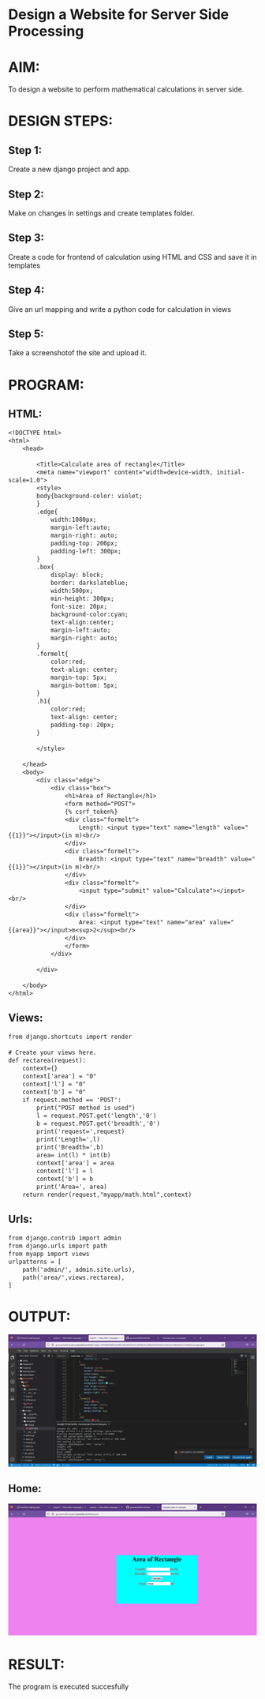 # Design a Website for Server Side Processing

# AIM:

To design a website to perform mathematical calculations in server side.

# DESIGN STEPS:

## Step 1:

Create a new django project and app.
## Step 2:

Make on changes in settings and create templates folder.
## Step 3:

Create a code for frontend of calculation using HTML and CSS and save it in templates
## Step 4:

Give an url mapping and write a python code for calculation in views
## Step 5:

Take a screenshotof the site and upload it.
# PROGRAM:
## HTML:
```
<!DOCTYPE html>
<html>
    <head>
        
        <Title>Calculate area of rectangle</Title>
        <meta name="viewport" content="width=device-width, initial-scale=1.0">
        <style>
        body{background-color: violet;
        }
        .edge{
            width:1080px;
            margin-left:auto;
            margin-right: auto;
            padding-top: 200px;
            padding-left: 300px;
        }
        .box{
            display: block;
            border: darkslateblue;
            width:500px;
            min-height: 300px;
            font-size: 20px;
            background-color:cyan;
            text-align:center;
            margin-left:auto;
            margin-right: auto;
        }
        .formelt{
            color:red;
            text-align: center;
            margin-top: 5px;
            margin-bottom: 5px;
        }
        .h1{
            color:red;
            text-align: center;
            padding-top: 20px;
        }

        </style>

    </head>
    <body>
        <div class="edge">
            <div class="box">
                <h1>Area of Rectangle</h1>
                <form method="POST">
                {% csrf_token%}
                <div class="formelt">
                    Length: <input type="text" name="length" value="{{1}}"></input>(in m)<br/>
                </div>
                <div class="formelt">
                    Breadth: <input type="text" name="breadth" value="{{1}}"></input>(in m)<br/>
                </div>
                <div class="formelt">
                    <input type="submit" value="Calculate"></input><br/>
                </div>
                <div class="formelt">
                    Area: <input type="text" name="area" value="{{area}}"></input>m<sup>2</sup><br/>
                </div>
                </form>
            </div>

        </div>

    </body>
</html>
```
## Views:
```
from django.shortcuts import render

# Create your views here.
def rectarea(request):
    context={}
    context['area'] = "0"
    context['l'] = "0"
    context['b'] = "0"
    if request.method == 'POST':
        print("POST method is used")
        l = request.POST.get('length','0')
        b = request.POST.get('breadth','0')
        print('request=',request)
        print('Length=',l)
        print('Breadth=',b)
        area= int(l) * int(b)
        context['area'] = area
        context['l'] = l
        context['b'] = b
        print('Area=', area)
    return render(request,"myapp/math.html",context)
```
## Urls:
```
from django.contrib import admin
from django.urls import path
from myapp import views
urlpatterns = [
    path('admin/', admin.site.urls),
    path('area/',views.rectarea),
]

```

# OUTPUT:
![out](homeside.jpg)
## Home:
![home](serverside.jpg)
# RESULT:

The program is executed succesfully
